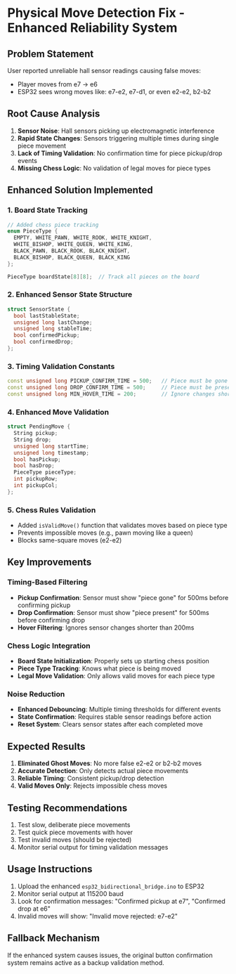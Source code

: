 # Physical Move Detection Fix - Enhanced Reliability System

## Problem Statement
User reported unreliable hall sensor readings causing false moves:
- Player moves from e7 → e6
- ESP32 sees wrong moves like: e7-e2, e7-d1, or even e2-e2, b2-b2

## Root Cause Analysis
1. **Sensor Noise**: Hall sensors picking up electromagnetic interference
2. **Rapid State Changes**: Sensors triggering multiple times during single piece movement
3. **Lack of Timing Validation**: No confirmation time for piece pickup/drop events
4. **Missing Chess Logic**: No validation of legal moves for piece types

## Enhanced Solution Implemented

### 1. Board State Tracking
```cpp
// Added chess piece tracking
enum PieceType {
  EMPTY, WHITE_PAWN, WHITE_ROOK, WHITE_KNIGHT, 
  WHITE_BISHOP, WHITE_QUEEN, WHITE_KING,
  BLACK_PAWN, BLACK_ROOK, BLACK_KNIGHT, 
  BLACK_BISHOP, BLACK_QUEEN, BLACK_KING
};

PieceType boardState[8][8];  // Track all pieces on the board
```

### 2. Enhanced Sensor State Structure
```cpp
struct SensorState {
  bool lastStableState;
  unsigned long lastChange;
  unsigned long stableTime;
  bool confirmedPickup;
  bool confirmedDrop;
};
```

### 3. Timing Validation Constants
```cpp
const unsigned long PICKUP_CONFIRM_TIME = 500;   // Piece must be gone for 500ms
const unsigned long DROP_CONFIRM_TIME = 500;     // Piece must be present for 500ms
const unsigned long MIN_HOVER_TIME = 200;        // Ignore changes shorter than 200ms
```

### 4. Enhanced Move Validation
```cpp
struct PendingMove {
  String pickup;
  String drop;
  unsigned long startTime;
  unsigned long timestamp;
  bool hasPickup;
  bool hasDrop;
  PieceType pieceType;
  int pickupRow;
  int pickupCol;
};
```

### 5. Chess Rules Validation
- Added `isValidMove()` function that validates moves based on piece type
- Prevents impossible moves (e.g., pawn moving like a queen)
- Blocks same-square moves (e2-e2)

## Key Improvements

### Timing-Based Filtering
- **Pickup Confirmation**: Sensor must show "piece gone" for 500ms before confirming pickup
- **Drop Confirmation**: Sensor must show "piece present" for 500ms before confirming drop
- **Hover Filtering**: Ignores sensor changes shorter than 200ms

### Chess Logic Integration
- **Board State Initialization**: Properly sets up starting chess position
- **Piece Type Tracking**: Knows what piece is being moved
- **Legal Move Validation**: Only allows valid moves for each piece type

### Noise Reduction
- **Enhanced Debouncing**: Multiple timing thresholds for different events
- **State Confirmation**: Requires stable sensor readings before action
- **Reset System**: Clears sensor states after each completed move

## Expected Results
1. **Eliminated Ghost Moves**: No more false e2-e2 or b2-b2 moves
2. **Accurate Detection**: Only detects actual piece movements
3. **Reliable Timing**: Consistent pickup/drop detection
4. **Valid Moves Only**: Rejects impossible chess moves

## Testing Recommendations
1. Test slow, deliberate piece movements
2. Test quick piece movements with hover
3. Test invalid moves (should be rejected)
4. Monitor serial output for timing validation messages

## Usage Instructions
1. Upload the enhanced `esp32_bidirectional_bridge.ino` to ESP32
2. Monitor serial output at 115200 baud
3. Look for confirmation messages: "Confirmed pickup at e7", "Confirmed drop at e6"
4. Invalid moves will show: "Invalid move rejected: e7-e2"

## Fallback Mechanism
If the enhanced system causes issues, the original button confirmation system remains active as a backup validation method.
